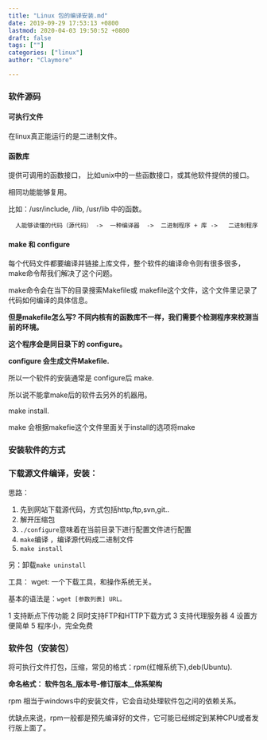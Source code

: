 ```yaml
---
title: "Linux 包的编译安装.md"
date: 2019-09-29 17:53:13 +0800
lastmod: 2020-04-03 19:50:52 +0800
draft: false
tags: [""]
categories: ["linux"]
author: "Claymore"

---
```



### 软件源码

#### 可执行文件

在linux真正能运行的是二进制文件。



#### 函数库

提供可调用的函数接口， 比如unix中的一些函数接口，或其他软件提供的接口。

相同功能能够复用。

比如：/usr/include, /lib, /usr/lib 中的函数。

      人能够读懂的代码（源代码） ->  一种编译器  ->  二进制程序 + 库 ->   二进制程序



#### make 和 configure

每个代码文件都要编译并链接上库文件，整个软件的编译命令则有很多很多， make命令帮我们解决了这个问题。

make命令会在当下的目录搜索Makefile或 makefile这个文件，这个文件里记录了代码如何编译的具体信息。

**但是makefile怎么写? 不同内核有的函数库不一样，我们需要个检测程序来校测当前的环境。**

**这个程序会是同目录下的 configure。**

**configure 会生成文件Makefile.**

所以一个软件的安装通常是 configure后 make.

所以说不能拿make后的软件去另外的机器用。



make install.

make 会根据makefie这个文件里面关于install的选项将make




### 安装软件的方式

### 下载源文件编译，安装：

思路：

1. 先到网站下载源代码，方式包括http,ftp,svn,git..
2. 解开压缩包
3. `./configure`意味着在当前目录下进行配置文件进行配置
4. `make`编译  ，编译源代码成二进制文件
5. `make install`

另：卸载`make uninstall`

工具：
wget:
一个下载工具，和操作系统无关。

基本的语法是：`wget [参数列表] URL。`

1 支持断点下传功能
2 同时支持FTP和HTTP下载方式
3 支持代理服务器
4 设置方便简单
5 程序小，完全免费




### 软件包（安装包）

将可执行文件打包，压缩，常见的格式：rpm(红帽系统下),deb(Ubuntu).

**命名格式： 软件包名_版本号-修订版本__体系架构**

rpm 相当于windows中的安装文件，它会自动处理软件包之间的依赖关系。

优缺点来说，rpm一般都是预先编译好的文件，它可能已经绑定到某种CPU或者发行版上面了。

